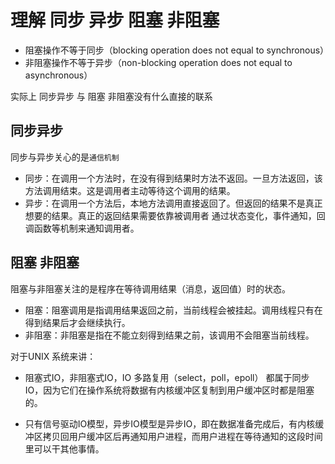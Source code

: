 # 理解 同步 异步 阻塞 非阻塞

- 阻塞操作不等于同步（blocking operation does not equal to synchronous）
- 非阻塞操作不等于异步（non-blocking operation does not equal to asynchronous）

实际上 同步异步 与 阻塞 非阻塞没有什么直接的联系

## 同步异步

同步与异步关心的是`通信机制` 

- 同步：在调用一个方法时，在没有得到结果时方法不返回。一旦方法返回，该方法调用结束。这是调用者主动等待这个调用的结果。
- 异步：在调用一个方法后，本地方法调用直接返回了。但返回的结果不是真正想要的结果。真正的返回结果需要依靠被调用者 通过状态变化，事件通知，回调函数等机制来通知调用者。

## 阻塞 非阻塞

 阻塞与非阻塞关注的是程序在等待调用结果（消息，返回值）时的状态。

- 阻塞：阻塞调用是指调用结果返回之前，当前线程会被挂起。调用线程只有在得到结果后才会继续执行。
- 非阻塞：非阻塞是指在不能立刻得到结果之前，该调用不会阻塞当前线程。



对于UNIX 系统来讲：

- 阻塞式IO，非阻塞式IO，IO 多路复用（select，poll，epoll） 都属于同步IO，因为它们在操作系统将数据有内核缓冲区复制到用户缓冲区时都是阻塞的。

- 只有信号驱动IO模型，异步IO模型是异步IO，即在数据准备完成后，有内核缓冲区拷贝回用户缓冲区后再通知用户进程，而用户进程在等待通知的这段时间里可以干其他事情。

  